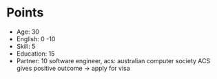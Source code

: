 # Points
- Age: 30
- English: 0 -10
- Skill: 5
- Education: 15
- Partner: 10
software engineer,
acs: australian computer society
ACS gives positive outcome -> apply for visa

